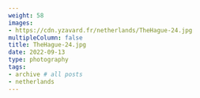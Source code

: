 ```yaml
---
weight: 58
images:
- https://cdn.yzavard.fr/netherlands/TheHague-24.jpg
multipleColumn: false
title: TheHague-24.jpg
date: 2022-09-13
type: photography
tags:
- archive # all posts
- netherlands
---
```

